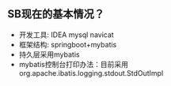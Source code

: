 ## SB现在的基本情况？  
* 开发工具: IDEA mysql navicat  
* 框架结构: springboot+mybatis
* 持久层采用mybatis
* mybatis控制台打印办法：目前采用org.apache.ibatis.logging.stdout.StdOutImpl  



